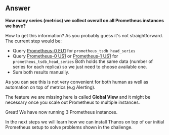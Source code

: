 ## Answer

**How many series (metrics) we collect overall on all Prometheus instances we have?**

How to get this information? As you probably guess it's not straightforward. The current step would be:

* Query <a href="https://[[HOST_SUBDOMAIN]]-9090-[[KATACODA_HOST]].environments.katacoda.com/graph?g0.range_input=1h&g0.expr=sum(prometheus_tsdb_head_series)&g0.tab=1&g1.range_input=5m&g1.expr=prometheus_tsdb_head_series&g1.tab=0">Prometheus-0 EU1</a> for `prometheus_tsdb_head_series`
* Query <a href="https://[[HOST_SUBDOMAIN]]-9091-[[KATACODA_HOST]].environments.katacoda.com/graph?g0.range_input=1h&g0.expr=sum(prometheus_tsdb_head_series)&g0.tab=1&g1.range_input=5m&g1.expr=prometheus_tsdb_head_series&g1.tab=0">Prometheus-0 US1</a> or <a href="https://[[HOST_SUBDOMAIN]]-9092-[[KATACODA_HOST]].environments.katacoda.com/graph?g0.range_input=1h&g0.expr=sum(prometheus_tsdb_head_series)&g0.tab=1&g1.range_input=5m&g1.expr=prometheus_tsdb_head_series&g1.tab=0">Prometheus-1 US1</a> for `prometheus_tsdb_head_series`
Both holds the same data (number of series for each replica) so we just need to choose available one.
* Sum both results manually.

As you can see this is not very convenient for both human as well as automation on top of metrics (e.g Alerting).

The feature we are missing here is called **Global View** and it might be necessary once you scale out Prometheus to multiple instances.

Great! We have now running 3 Prometheus instances.

In the next steps we will learn how we can install Thanos on top of our initial Prometheus setup to solve problems shown in the challenge.
